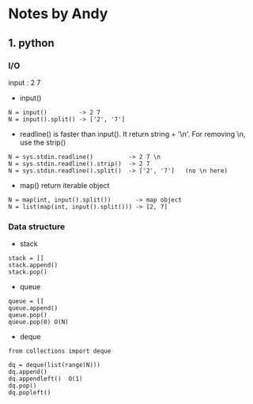 # Notes by Andy

## 1. python
### I/O
input : 2 7
* input()
```
N = input()         -> 2 7
N = input().split() -> ['2', '7']
```
* readline() is faster than input(). It return string + '\n'. For removing \n, use the strip()
``` 
N = sys.stdin.readline()          -> 2 7 \n
N = sys.stdin.readline().strip()  -> 2 7
N = sys.stdin.readline().split()  -> ['2', '7']   (no \n here)

```
* map() return iterable object
```
N = map(int, input().split())       -> map object
N = list(map(int, input().split())) -> [2, 7]
```


### Data structure
* stack
```
stack = []
stack.append()
stack.pop()
```

* queue
```
queue = []
queue.append()
queue.pop()
queue.pop(0) O(N)
```

* deque
```
from collections import deque

dq = deque(list(range(N)))
dq.append()
dq.appendleft()	 O(1)			
dq.pop()
dq.popleft()
```